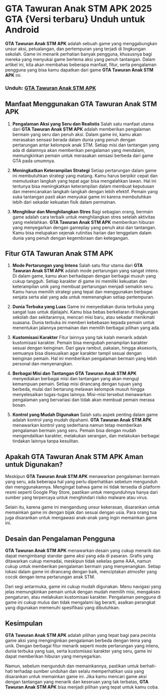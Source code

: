 # GTA Tawuran Anak STM APK 2025 GTA {Versi terbaru} Unduh untuk Android

**GTA Tawuran Anak STM APK** adalah sebuah game yang menggabungkan unsur aksi, petualangan, dan pertempuran yang terjadi di lingkungan sekolah. Game ini menarik perhatian banyak pengguna, khususnya bagi mereka yang menyukai game bertema aksi yang penuh tantangan. Dalam artikel ini, kita akan membahas beberapa manfaat, fitur, serta pengalaman pengguna yang bisa kamu dapatkan dari game **GTA Tawuran Anak STM APK** ini.

### Unduh: [GTA Tawuran Anak STM APK](https://tinyurl.com/2h64ku8v)

## **Manfaat Menggunakan GTA Tawuran Anak STM APK**

1. **Pengalaman Aksi yang Seru dan Realistis**
   Salah satu manfaat utama dari **GTA Tawuran Anak STM APK** adalah memberikan pengalaman bermain yang seru dan penuh aksi. Dalam game ini, kamu akan merasakan sensasi berada dalam dunia yang penuh dengan pertarungan antar kelompok anak STM. Setiap misi dan tantangan yang ada di dalamnya akan memberikan pengalaman yang mendalam, memungkinkan pemain untuk merasakan sensasi berbeda dari game GTA pada umumnya.

2. **Meningkatkan Keterampilan Strategi**
   Setiap pertarungan dalam game ini membutuhkan strategi yang matang. Kamu harus berpikir cepat dan memutuskan langkah yang tepat agar bisa mengalahkan lawan. Hal ini tentunya bisa meningkatkan keterampilan dalam membuat keputusan dan merencanakan langkah-langkah dengan lebih efektif. Pemain yang suka tantangan pasti akan menyukai game ini karena membutuhkan lebih dari sekadar kekuatan fisik dalam permainan.

3. **Menghibur dan Menghilangkan Stres**
   Bagi sebagian orang, bermain game adalah cara terbaik untuk menghilangkan stres setelah aktivitas yang melelahkan. **GTA Tawuran Anak STM APK** memberikan hiburan yang menyegarkan dengan gameplay yang penuh aksi dan tantangan. Kamu bisa melupakan sejenak rutinitas harian dan tenggelam dalam dunia yang penuh dengan kegembiraan dan ketegangan.

## **Fitur GTA Tawuran Anak STM APK**

1. **Mode Pertarungan yang Intens**
   Salah satu fitur utama dari **GTA Tawuran Anak STM APK** adalah mode pertarungan yang sangat intens. Di dalam game, kamu akan berhadapan dengan berbagai musuh yang cukup tangguh. Setiap karakter di game ini memiliki kekuatan dan keterampilan unik yang membuat pertarungan menjadi semakin seru. Kamu harus memilih strategi yang tepat dan menggunakan berbagai senjata serta alat yang ada untuk memenangkan setiap pertempuran.

2. **Dunia Terbuka yang Luas**
   Game ini menyediakan dunia terbuka yang sangat luas untuk dijelajahi. Kamu bisa bebas berkeliaran di lingkungan sekolah dan sekitarannya, mencari misi baru, atau sekadar menikmati suasana. Dunia terbuka ini memberi kebebasan kepada pemain untuk menentukan jalannya permainan dan memilih berbagai pilihan yang ada.

3. **Kustomisasi Karakter**
   Fitur lainnya yang tak kalah menarik adalah kustomisasi karakter. Pemain bisa mengubah penampilan karakter sesuai dengan keinginan. Dari gaya rambut, pakaian, hingga aksesoris, semuanya bisa disesuaikan agar karakter tampil sesuai dengan keinginan pemain. Hal ini memberikan pengalaman bermain yang lebih personal dan menyenangkan.

4. **Berbagai Misi dan Tantangan**
   **GTA Tawuran Anak STM APK** menyediakan berbagai misi dan tantangan yang akan menguji kemampuan pemain. Setiap misi dirancang dengan tujuan yang berbeda, mulai dari bertarung melawan kelompok musuh hingga menyelesaikan tugas-tugas lainnya. Misi-misi tersebut menawarkan pengalaman yang bervariasi dan tidak akan membuat pemain merasa bosan.

5. **Kontrol yang Mudah Digunakan**
   Salah satu aspek penting dalam game adalah kontrol yang mudah dipahami. **GTA Tawuran Anak STM APK** menawarkan kontrol yang sederhana namun tetap memberikan pengalaman bermain yang seru. Pemain bisa dengan mudah mengendalikan karakter, melakukan serangan, dan melakukan berbagai tindakan lainnya tanpa kesulitan.

## **Apakah GTA Tawuran Anak STM APK Aman untuk Digunakan?**

Meskipun **GTA Tawuran Anak STM APK** menawarkan pengalaman bermain yang seru, ada beberapa hal yang perlu diperhatikan sebelum mengunduh dan menggunakannya. Mengingat bahwa game ini tidak tersedia di platform resmi seperti Google Play Store, pastikan untuk mengunduhnya hanya dari sumber yang terpercaya untuk menghindari risiko malware atau virus.

Selain itu, karena game ini mengandung unsur kekerasan, disarankan untuk memainkan game ini dengan bijak dan sesuai dengan usia. Para orang tua juga disarankan untuk mengawasi anak-anak yang ingin memainkan game ini.

## **Desain dan Pengalaman Pengguna**

**GTA Tawuran Anak STM APK** menawarkan desain yang cukup menarik dan dapat mengimbangi standar game aksi yang ada di pasaran. Grafis yang ditawarkan cukup memadai, meskipun tidak sekelas game AAA, namun cukup untuk memberikan pengalaman bermain yang menyenangkan. Setiap lokasi dalam game ini dirancang dengan baik, menciptakan atmosfer yang cocok dengan tema pertarungan anak STM.

Dari segi antarmuka, game ini cukup mudah digunakan. Menu navigasi yang jelas memungkinkan pemain untuk dengan mudah memilih misi, mengakses pengaturan, atau melakukan kustomisasi karakter. Pengalaman pengguna di game ini cukup mulus dan tidak mengalami lag berarti, asalkan perangkat yang digunakan memenuhi spesifikasi yang dibutuhkan.

## **Kesimpulan**

**GTA Tawuran Anak STM APK** adalah pilihan yang tepat bagi para pecinta game aksi yang menginginkan pengalaman berbeda dengan tema yang unik. Dengan berbagai fitur menarik seperti mode pertarungan yang intens, dunia terbuka yang luas, serta kustomisasi karakter yang seru, game ini dapat memberikan hiburan yang menyegarkan. 

Namun, sebelum mengunduh dan memainkannya, pastikan untuk berhati-hati terhadap sumber unduhan dan selalu memperhatikan usia yang disarankan untuk memainkan game ini. Jika kamu mencari game aksi dengan tantangan yang menarik dan keseruan yang tak terbatas, **GTA Tawuran Anak STM APK** bisa menjadi pilihan yang tepat untuk kamu coba.
